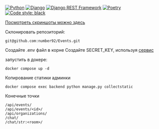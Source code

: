 [![Python](https://img.shields.io/badge/-Python-464646?style=flat-square&logo=Python)](https://www.python.org/)
[![Django](https://img.shields.io/badge/-Django-464646?style=flat-square&logo=Django)](https://www.djangoproject.com/)
[![Django REST Framework](https://img.shields.io/badge/-Django%20REST%20Framework-464646?style=flat-square&logo=Django%20REST%20Framework)](https://www.django-rest-framework.org/)
[![Poetry](https://img.shields.io/endpoint?url=https://python-poetry.org/badge/v0.json)](https://python-poetry.org/)
<a href="https://github.com/psf/black"><img alt="Code style: black" src="https://img.shields.io/badge/code%20style-black-000000.svg">  

Посмотреть скриншоты можно [здесь](https://github.com/number92/Events/tree/master/screenshots)

Склонировать репозиторий:
```
git@github.com:number92/Events.git
```
Создайте .env файл в корне
Создайте SECRET_KEY, используя [сервис](https://djecrety.ir/)  

запустить в докере:  
```
docker compose up -d
```
Копирование статики админки
```
docker compose exec backend python manage.py collectstatic
```

Конечные точки
```
/api/events/
/api/events/<id>/
/api/organizations/
/chat/
/chat/str:<room>/
```
